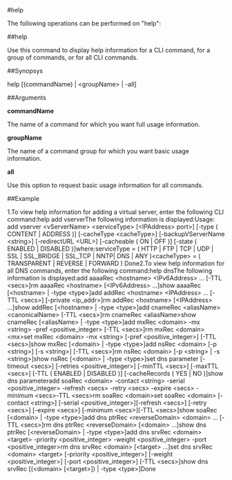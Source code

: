 #help

The following operations can be performed on "help":


##help

Use this command to display help information for a CLI command, for a group of commands, or for all CLI commands.


##Synopsys

help [(commandName) | &lt;groupName> | -all]


##Arguments

<b>commandName</b>
The name of a command for which you want full usage information.

<b>groupName</b>
The name of a command group for which you want basic usage information.

<b>all</b>
Use this option to request basic usage information for all commands.



##Example

1.To view help information for adding a virtual server, enter the following CLI command:help add vserverThe following information is displayed:Usage:  add vserver &lt;vServerName&gt; &lt;serviceType&gt; [&lt;IPAddress&gt; port&gt;] [-type ( CONTENT | ADDRESS )] [-cacheType &lt;cacheType&gt;] [-backupVServerName &lt;string&gt;] [-redirectURL &lt;URL&gt;] [-cacheable ( ON | OFF )] [-state ( ENABLED | DISABLED )]where:serviceType = ( HTTP | FTP | TCP | UDP | SSL | SSL_BRIDGE | SSL_TCP | NNTP| DNS | ANY )&lt;cacheType&gt; = ( TRANSPARENT | REVERSE | FORWARD ) Done2.To view help information for all DNS commands, enter the following command:help dnsThe following information is displayed:add aaaaRec &lt;hostname&gt; &lt;IPv6Address&gt; ... [-TTL &lt;secs&gt;]rm aaaaRec &lt;hostname&gt; [&lt;IPv6Address&gt; ...]show aaaaRec [&lt;hostname&gt; |  -type &lt;type&gt;]add addRec &lt;hostname&gt; &lt;IPAddress&gt; ... [-TTL &lt;secs&gt;] [-private &lt;ip_addr&gt;]rm addRec &lt;hostname&gt; [&lt;IPAddress&gt; ...]show addRec [&lt;hostname&gt; |  -type &lt;type&gt;]add cnameRec &lt;aliasName&gt; &lt;canonicalName&gt; [-TTL &lt;secs&gt;]rm cnameRec &lt;aliasName&gt;show cnameRec [&lt;aliasName&gt; |  -type &lt;type&gt;]add mxRec &lt;domain&gt; -mx &lt;string&gt; -pref &lt;positive_integer&gt; [-TTL &lt;secs&gt;]rm mxRec &lt;domain&gt; &lt;mx&gt;set mxRec &lt;domain&gt; -mx &lt;string&gt; [-pref &lt;positive_integer&gt;] [-TTL &lt;secs&gt;]show mxRec [&lt;domain&gt; |  -type &lt;type&gt;]add nsRec &lt;domain&gt; [-p &lt;string&gt;] [-s &lt;string&gt;] [-TTL &lt;secs&gt;]rm nsRec &lt;domain&gt; [-p &lt;string&gt; |  -s &lt;string&gt;]show nsRec [&lt;domain&gt; |  -type &lt;type&gt;]set dns parameter [-timeout &lt;secs&gt;] [-retries &lt;positive_integer&gt;] [-minTTL &lt;secs&gt;] [-maxTTL &lt;secs&gt;] [-TTL ( ENABLED | DISABLED )] [-cacheRecords ( YES | NO )]show dns parameteradd soaRec &lt;domain&gt; -contact &lt;string&gt; -serial &lt;positive_integer&gt; -refresh &lt;secs&gt; -retry &lt;secs&gt; -expire &lt;secs&gt; -minimum &lt;secs&gt;-TTL &lt;secs&gt;rm soaRec &lt;domain&gt;set soaRec &lt;domain&gt; [-contact &lt;string&gt;] [-serial &lt;positive_integer&gt;][-refresh &lt;secs&gt;] [-retry &lt;secs&gt;] [-expire &lt;secs&gt;] [-minimum &lt;secs&gt;][-TTL &lt;secs&gt;]show soaRec [&lt;domain&gt; |  -type &lt;type&gt;]add dns ptrRec &lt;reverseDomain&gt; &lt;domain&gt; ... [-TTL &lt;secs&gt;]rm dns ptrRec &lt;reverseDomain&gt; [&lt;domain&gt; ...]show dns ptrRec [&lt;reverseDomain&gt; | -type &lt;type&gt;]add dns srvRec &lt;domain&gt; &lt;target&gt; -priority &lt;positive_integer&gt;	-weight &lt;positive_integer&gt; -port &lt;positive_integer&gt;rm dns srvRec &lt;domain&gt; [&lt;target&gt; ...]set dns srvRec &lt;domain&gt; &lt;target&gt; [-priority &lt;positive_integer&gt;]	[-weight &lt;positive_integer&gt;] [-port &lt;positive_integer&gt;] [-TTL &lt;secs&gt;]show dns srvRec [(&lt;domain&gt;  [&lt;target&gt;]) | -type &lt;type&gt;]Done

